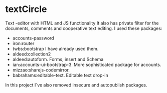 # textCircle
Text -editor with HTML and JS functionality
It also has private filter for the documents, comments and cooperative text editing. I used these packages:

<ul>
  <li>accounts-password</li>
  <li>iron:router</li>
  <li>twbs:bootstrap I have already used them.</li>
  <li>aldeed:collection2</li>
  <li>aldeed:autoform. Forms, insert and Schema</li>
  <li>ian:accounts-ui-bootstrap-3. More sophisticated package for accounts.</li>
  <li>mizzao:sharejs-codemirror.</li>
  <li>babrahams:editable-text. Editable text drop-in</li>
</ul>

In this project I`ve also removed insecure and autopublish packages.
